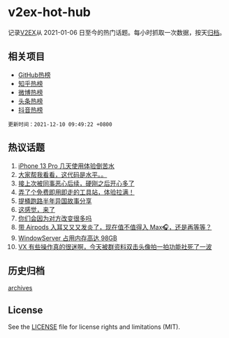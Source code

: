 # v2ex-hot-hub

 记录[V2EX](https://www.v2ex.com/)从 2021-01-06 日至今的热门话题。每小时抓取一次数据，按天[归档](archives)。
 
 ## 相关项目

- [GitHub热榜](https://github.com/lonnyzhang423/github-hot-hub)
- [知乎热榜](https://github.com/lonnyzhang423/zhihu-hot-hub)
- [微博热榜](https://github.com/lonnyzhang423/weibo-hot-hub)
- [头条热榜](https://github.com/lonnyzhang423/toutiao-hot-hub)
- [抖音热榜](https://github.com/lonnyzhang423/douyin-hot-hub)


 `更新时间：2021-12-10 09:49:22 +0800`

## 热议话题

1. [iPhone 13 Pro 几天使用体验倒苦水](https://www.v2ex.com/t/821098)
1. [大家帮我看看，这代码是水平。。](https://www.v2ex.com/t/821118)
1. [接上次被同事恶心后续，硬刚之后开心多了](https://www.v2ex.com/t/821072)
1. [弄了个免费即用即走的工具站，体验拉满！](https://www.v2ex.com/t/821078)
1. [提桶跑路半年异国故事分享](https://www.v2ex.com/t/821216)
1. [这感觉，来了](https://www.v2ex.com/t/821138)
1. [你们会因为对方改变很多吗](https://www.v2ex.com/t/821076)
1. [带 Airpods 入耳又又又发炎了，现在值不值得入 Max🎧，还是再等等？](https://www.v2ex.com/t/821082)
1. [WindowServer 占用内存高达 98GB](https://www.v2ex.com/t/821049)
1. [VX 有些操作真的很迷啊，今天被群资料双击头像拍一拍功能社死了一波](https://www.v2ex.com/t/821130)

## 历史归档

[archives](archives)

## License

See the [LICENSE](LICENSE) file for license rights and limitations (MIT).
